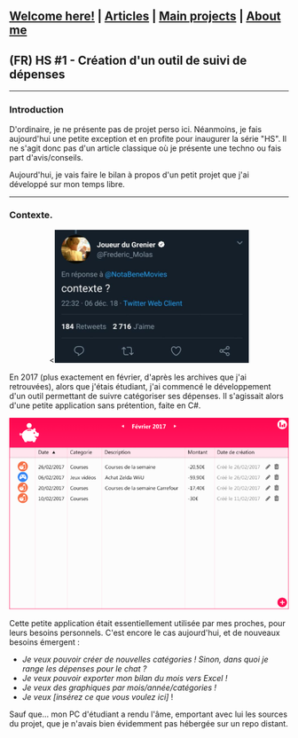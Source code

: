 ## [Welcome here!](https://vpenando.github.io) | [Articles](https://vpenando.github.io/articles.html) | [Main projects](https://vpenando.github.io/projects.html) | [About me](https://vpenando.github.io/about.html)

## (FR) HS #1 - Création d'un outil de suivi de dépenses

---

### Introduction

D'ordinaire, je ne présente pas de projet perso ici. Néanmoins, je fais aujourd'hui une petite exception et en profite pour inaugurer la série "HS".
Il ne s'agit donc pas d'un article classique où je présente une techno ou fais part d'avis/conseils.

Aujourd'hui, je vais faire le bilan à propos d'un petit projet que j'ai développé sur mon temps libre.

---

### Contexte.

<p style="text-align:center;"><<img src="images/contexte.png" width="350"  height="240" /></p>

En 2017 (plus exactement en février, d'après les archives que j'ai retrouvées), alors que j'étais étudiant, j'ai commencé le développement d'un outil permettant de suivre catégoriser ses dépenses.
Il s'agissait alors d'une petite application sans prétention, faite en C#.

<img src="images/piggy_2017.png" />

Cette petite application était essentiellement utilisée par mes proches, pour leurs besoins personnels. C'est encore le cas aujourd'hui, et de nouveaux besoins émergent :
* *Je veux pouvoir créer de nouvelles catégories ! Sinon, dans quoi je range les dépenses pour le chat ?*
* *Je veux pouvoir exporter mon bilan du mois vers Excel !*
* *Je veux des graphiques par mois/année/catégories !*
* *Je veux [insérez ce que vous voulez ici]* !

Sauf que... mon PC d'étudiant a rendu l'âme, emportant avec lui les sources du projet, que je n'avais bien évidemment pas hébergée sur un repo distant.
